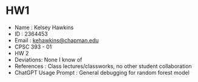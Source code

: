 # HW1

* Name : Kelsey Hawkins
* ID : 2364453
* Email : kehawkins@chapman.edu
* CPSC 393 - 01
* HW 2
* Deviations: None I know of
* References : Class lectures/classworks, no other student collaboration 
* ChatGPT Usage Prompt : General debugging for random forest model

